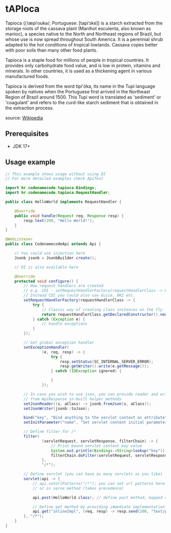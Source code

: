 # tAPIoca

Tapioca (/ˌtæpiˈoʊkə/; Portuguese: [tapiˈɔkɐ]) is a starch extracted from the storage roots of the cassava plant (Manihot esculenta, also known as manioc), a species native to the North and Northeast regions of Brazil, but whose use is now spread throughout South America. It is a perennial shrub adapted to the hot conditions of tropical lowlands. Cassava copes better with poor soils than many other food plants.

Tapioca is a staple food for millions of people in tropical countries. It provides only carbohydrate food value, and is low in protein, vitamins and minerals. In other countries, it is used as a thickening agent in various manufactured foods.

Tapioca is derived from the word tipi'óka, its name in the Tupi language spoken by natives when the Portuguese first arrived in the Northeast Region of Brazil around 1500. This Tupi word is translated as 'sediment' or 'coagulant' and refers to the curd-like starch sediment that is obtained in the extraction process.

source: [Wikipedia](https://en.wikipedia.org/wiki/Tapioca)

## Prerequisites

* JDK 17+

## Usage example

```java
// This example shows usage without using DI
// For more detailed examples check ApiTest

import hr.codenamecode.tapioca.Bindings;
import hr.codenamecode.tapioca.RequestHandler;

public class HelloWorld implements RequestHandler {

    @Override
    public void handle(Request req, Response resp) {
        resp.text(200, "Hello World!");
    }
}

@WebListener
public class CodenamecodeApi extends Api {

    // You could use injection here
    Jsonb jsonb = JsonbBuilder.create();

    // DI is also available here

    @Override
    protected void configure() {
        // How request handlers are created
        // e.g. CDI - setRequestHandlerFactory(requestHandlerClass -> CDI.current().select(requestHandlerClass).get());
        // Instead CDI you could also use Guice, HK2 etc.
        setRequestHandlerFactory(requestHandlerClass -> {
            try {
                // Classic way of creating class instances on the fly
                return requestHandlerClass.getDeclaredConstructor().newInstance();
            } catch (Exception e) {
                // handle exceptions
            }
        });

        // Set global exception handler
        setExceptionHandler(
                (e, req, resp) -> {
                    try {
                        resp.setStatus(SC_INTERNAL_SERVER_ERROR);
                        resp.getWriter().write(e.getMessage());
                    } catch (IOException ignored) {

                    }
                });

        // In case you wish to use json, you can provide reader and writer to benefit
        // from ApiResponse in-built helper methods
        setJsonReader((s, aClass) -> jsonb.fromJson(s, aClass));
        setJsonWriter(jsonb::toJson);

        bind("key", "Bind anything to the servlet context as attribute");
        setInitParameter("name", "Set servlet context initial parameter");

        // Define filter for /*
        filter(
                (servletRequest, servletResponse, filterChain) -> {
                    // Print bound servlet context key value
                    System.out.println(Bindings.<String>lookup("key"));
                    filterChain.doFilter(servletRequest, servletResponse);
                },
                "/*");

        // Define servlet (you can have as many servlets as you like)
        servlet(api -> {
            // api.setUrlPatterns("/*"); you can set url patterns here
            // or in serve method (takes precedence)

            api.post(HelloWorld.class); // define post method, mapped as "" path

            // Define get method by providing immediate implementation
            api.get("inlineImpl", (req, resp) -> resp.send(200, "text/plain", "inline impl.".getBytes()));
        }, "/*");
    }
}
```